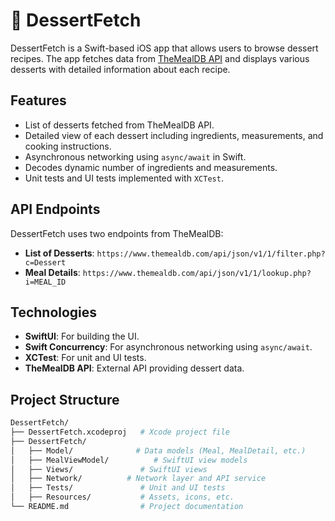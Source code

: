 # 🍰 DessertFetch

DessertFetch is a Swift-based iOS app that allows users to browse dessert recipes. The app fetches data from [TheMealDB API](https://www.themealdb.com/api.php) and displays various desserts with detailed information about each recipe.

## Features
- List of desserts fetched from TheMealDB API.
- Detailed view of each dessert including ingredients, measurements, and cooking instructions.
- Asynchronous networking using `async/await` in Swift.
- Decodes dynamic number of ingredients and measurements.
- Unit tests and UI tests implemented with `XCTest`.

## API Endpoints
DessertFetch uses two endpoints from TheMealDB:
- **List of Desserts**: `https://www.themealdb.com/api/json/v1/1/filter.php?c=Dessert`
- **Meal Details**: `https://www.themealdb.com/api/json/v1/1/lookup.php?i=MEAL_ID`

## Technologies
- **SwiftUI**: For building the UI.
- **Swift Concurrency**: For asynchronous networking using `async/await`.
- **XCTest**: For unit and UI tests.
- **TheMealDB API**: External API providing dessert data.

## Project Structure
```bash
DessertFetch/
├── DessertFetch.xcodeproj   # Xcode project file
├── DessertFetch/
│   ├── Model/              # Data models (Meal, MealDetail, etc.)
│   ├── MealViewModel/          # SwiftUI view models
│   ├── Views/               # SwiftUI views
│   ├── Network/          # Network layer and API service
│   ├── Tests/               # Unit and UI tests
│   ├── Resources/           # Assets, icons, etc.
└── README.md                # Project documentation
